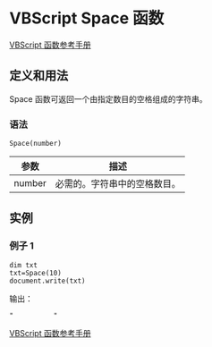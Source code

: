 # VBScript Space 函数

[VBScript 函数参考手册](/vbscript/vbscript_ref_functions.asp "VBScript 函数")

## 定义和用法

Space 函数可返回一个由指定数目的空格组成的字符串。

### 语法

```
Space(number)
```

| 参数 | 描述 |
| --- | --- |
| number | 必需的。字符串中的空格数目。 |

## 实例

### 例子 1

```
dim txt
txt=Space(10)
document.write(txt)
```

输出：

```
"          "
```

[VBScript 函数参考手册](/vbscript/vbscript_ref_functions.asp "VBScript 函数")

